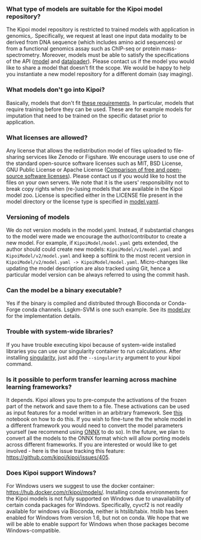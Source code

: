### What type of models are suitable for the Kipoi model repository?

The Kipoi model repository is restricted to trained models with application in genomics,. Specifically, we request at least one input data modality to be derived from DNA sequence (which includes amino acid sequences) or from a functional genomics assay such as ChIP-seq or protein mass-spectrometry. Moreover, models must be able to satisfy the specifications of the API ([model](http://kipoi.org/docs/contributing/05_Writing_model.py/) and [dataloader](http://kipoi.org/docs/contributing/04_Writing_dataloader.py/)).
Please contact us if the model you would like to share a model that doesn’t fit the scope. We would be happy to help you instantiate a new model repository for a different domain (say imaging).


### What models don't go into Kipoi?

Basically, models that don't fit [these requirements](#what-models-go-to-kipoi). In particular, models that require 
training before they can be used. These are for example models for imputation that need to be trained 
on the specific dataset prior to application.


### What licenses are allowed?

Any license that allows the redistribution model of files uploaded to file-sharing services like Zenodo or Figshare. We encourage users to use one of the standard open-source software licenses such as MIT, BSD License, GNU Public License or Apache License ([Comparison of free and open-source software licenses](https://en.wikipedia.org/wiki/Comparison_of_free_and_open-source_software_licenses)). Please contact us if you would like to host the files on your own servers. We note that it is the users' responsibility not to break copy rights when (re-)using models that are available in the Kipoi model zoo. License is specified either in the LICENSE file present in the model directory or the license type is specified in [model.yaml](http://kipoi.org/docs/contributing/02_Writing_model.yaml/).

### Versioning of models

We do not version models in the model.yaml. Instead, if substantial changes to the model were made we 
encourage the author/contributor to create a new model. For example, if `KipoiModel/model.yaml` gets extended, the author
should could create new models: `KipoiModel/v1/model.yaml` and `KipoiModel/v2/model.yaml` and keep a softlink to the 
most recent version in `KipoiModel/v2/model.yaml -> KipoiModel/model.yaml`. 
Micro-changes like updating the model description are also tracked using Git, hence a particular model version can be 
always referred to using the commit hash.

### Can the model be a binary executable?

Yes if the binary is compiled and distributed through Bioconda or Conda-Forge conda channels. Lsgkm-SVM is one such example. See its [model.py](https://github.com/kipoi/models/blob/master/lsgkm-SVM/model.py) for the implementation details.

### Trouble with system-wide libraries?

If you have trouble executing kipoi because of system-wide installed libraries you can use our singularity container
to run calculations. After installing [singularity](https://www.sylabs.io/guides/latest/user-guide/quick_start.html#quick-installation-steps), just add the `--singularity` argument to your kipoi command.

### Is it possible to perform transfer learning across machine learning frameworks?

It depends. Kipoi allows you to pre-compute the activations of the frozen part of the network and save them to a file. These activations can be used as input features for a model written in an arbitrary framework. See [this](https://github.com/kipoi/manuscript/blob/master/src/transfer_learning/pre-computed-tlearn.ipynb) notebook on how to do this. If you wish to fine-tune the the whole model in a different framework you would need to convert the model parameters yourself (we recommend using [ONNX](https://onnx.ai/) to do so). In the future, we plan to convert all the models to 
the ONNX format which will allow porting models across different frameworks. If you are interested or would like to get involved - here is the issue tracking this feature: https://github.com/kipoi/kipoi/issues/405.

### Does Kipoi support Windows?

For Windows users we suggest to use the docker container: https://hub.docker.com/r/kipoi/models/. Installing conda environments for the Kipoi models is not fully supported on Windows due to unavailability of certain conda packages for Windows. Specifically, cyvcf2 is not readily available for windows via Bioconda, neither is htslib/tabix. htslib has been enabled for Windows from version 1.6, but not on conda. We hope that we will be able to enable support for Windows when those packages become Windows-compatible.

